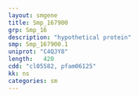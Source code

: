 ```yaml
---
layout: smgene
title: Smp_167900
grp: Smp_16
description: "hypothetical protein"
smp: Smp_167900.1
uniprot: "C4QJY8"
length:   420
cdd: "cl05582, pfam06125"
kk: ns
categories: sm
---
```


